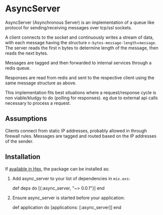 # AsyncServer

AsyncServer (Asynchronous Server) is an implementation of a queue like protocol for sending/receiving messages over tcp/ssl sockets.

A client connects to the socket and continuously writes a stream of data, with each message having the structure `n-bytes-message-length`+`message`. The server reads the first n bytes to determine length of the message, then reads the next <length> bytes.

Messages are tagged and then forwarded to internal services through a redis queue.

Responses are read from redis and sent to the respective client using the same message structure as above.

This implementation fits best situations where a request/response cycle is non viable/kludgy to do (polling for responses). eg due to external api calls necessary to process a request. 


## Assumptions
Clients connect from static IP addresses, probably allowed in through firewall rules. Messages are tagged and routed based on the IP addresses of the sender.



## Installation

If [available in Hex](https://hex.pm/docs/publish), the package can be installed as:

  1. Add async_server to your list of dependencies in `mix.exs`:

        def deps do
          [{:async_server, "~> 0.0.1"}]
        end

  2. Ensure async_server is started before your application:

        def application do
          [applications: [:async_server]]
        end

